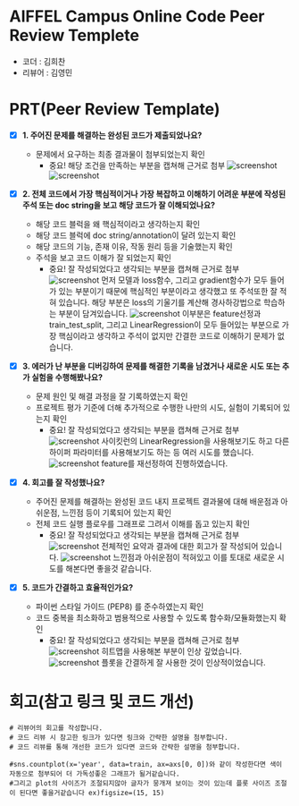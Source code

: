 # AIFFEL Campus Online Code Peer Review Templete
- 코더 : 김희찬
- 리뷰어 : 김영민


# PRT(Peer Review Template)
- [x]  **1. 주어진 문제를 해결하는 완성된 코드가 제출되었나요?**
    - 문제에서 요구하는 최종 결과물이 첨부되었는지 확인
        - 중요! 해당 조건을 만족하는 부분을 캡쳐해 근거로 첨부
        ![screenshot](./image/aiffel_kym_ex01_01.png)
        ![screenshot](./image/aiffel_kym_ex01_11.png)
        
    
- [x]  **2. 전체 코드에서 가장 핵심적이거나 가장 복잡하고 이해하기 어려운 부분에 작성된 
주석 또는 doc string을 보고 해당 코드가 잘 이해되었나요?**
    - 해당 코드 블럭을 왜 핵심적이라고 생각하는지 확인
    - 해당 코드 블럭에 doc string/annotation이 달려 있는지 확인
    - 해당 코드의 기능, 존재 이유, 작동 원리 등을 기술했는지 확인
    - 주석을 보고 코드 이해가 잘 되었는지 확인
        - 중요! 잘 작성되었다고 생각되는 부분을 캡쳐해 근거로 첨부
    ![screenshot](./image/aiffel_kym_ex01_02.png)
    먼저 모델과 loss함수, 그리고 gradient함수가 모두 들어가 있는 부분이기 때문에 핵심적인 부분이라고 생각했고 또 주석또한 잘 적혀 있습니다.
    해당 부분은 loss의 기울기를 계산해 경사하강법으로 학습하는 부분이 담겨있습니다.
    ![screenshot](./image/aiffel_kym_ex01_12.png)
    이부분은 feature선정과 train_test_split, 그리고 LinearRegression이 모두 들어있는 부분으로 가장 핵심이라고 생각하고 주석이 없지만 간결한 코드로
    이해하기 문제가 없습니다.
        
- [x]  **3. 에러가 난 부분을 디버깅하여 문제를 해결한 기록을 남겼거나
새로운 시도 또는 추가 실험을 수행해봤나요?**
    - 문제 원인 및 해결 과정을 잘 기록하였는지 확인
    - 프로젝트 평가 기준에 더해 추가적으로 수행한 나만의 시도, 
    실험이 기록되어 있는지 확인
        - 중요! 잘 작성되었다고 생각되는 부분을 캡쳐해 근거로 첨부
    ![screenshot](./image/aiffel_kym_ex01_03.png)
    사이킷런의 LinearRegression을 사용해보기도 하고 다른 하이퍼 파라미터를 사용해보기도 하는 등 여러 시도를 했습니다.
    ![screenshot](./image/aiffel_kym_ex01_13.png)
    feature를 재선정하여 진행하였습니다.
        
- [x]  **4. 회고를 잘 작성했나요?**
    - 주어진 문제를 해결하는 완성된 코드 내지 프로젝트 결과물에 대해
    배운점과 아쉬운점, 느낀점 등이 기록되어 있는지 확인
    - 전체 코드 실행 플로우를 그래프로 그려서 이해를 돕고 있는지 확인
        - 중요! 잘 작성되었다고 생각되는 부분을 캡쳐해 근거로 첨부
    ![screenshot](./image/aiffel_kym_ex01_04.png)
    전체적인 요약과 결과에 대한 회고가 잘 작성되어 있습니다.
    ![screenshot](./image/aiffel_kym_ex01_13.png)
    느낀점과 아쉬운점이 적혀있고 이를 토대로 새로운 시도를 해본다면 좋을것 같습니다.
        
- [x]  **5. 코드가 간결하고 효율적인가요?**
    - 파이썬 스타일 가이드 (PEP8) 를 준수하였는지 확인
    - 코드 중복을 최소화하고 범용적으로 사용할 수 있도록 함수화/모듈화했는지 확인
        - 중요! 잘 작성되었다고 생각되는 부분을 캡쳐해 근거로 첨부
    ![screenshot](./image/aiffel_kym_ex01_05.png)
    히트맵을 사용해본 부분이 인상 깊었습니다.
    ![screenshot](./image/aiffel_kym_ex01_14.png)
    플롯을 간결하게 잘 사용한 것이 인상적이었습니다.


# 회고(참고 링크 및 코드 개선)
```
# 리뷰어의 회고를 작성합니다.
# 코드 리뷰 시 참고한 링크가 있다면 링크와 간략한 설명을 첨부합니다.
# 코드 리뷰를 통해 개선한 코드가 있다면 코드와 간략한 설명을 첨부합니다.

#sns.countplot(x='year', data=train, ax=axs[0, 0])와 같이 작성한다면 색이 자동으로 첨부되어 더 가독성좋은 그래프가 될거같습니다.
#그리고 plot의 사이즈가 조절되지않아 글자가 뭉개져 보이는 것이 있는데 플롯 사이즈 조절이 된다면 좋을거같습니다 ex)figsize=(15, 15)
```

